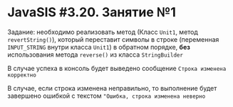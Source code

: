 # JavaSIS #3.20. Занятие №1
Задание: необходимо реализовать метод (Класс `Unit1`, метод `revertString()`), который переставит символы 
в строке (переменная `INPUT_STRING` внутри класса `Unit1`) в обратном порядке, **без** использования метода 
`reverse()` из класса `StringBuilder`

В случае успеха в консоль будет выведено сообщение `Строка изменена корректно`

В случае, если строка изменена неправильно, то выполнение будет завершено ошибкой 
с текстом `"Ошибка, строка изменена неверно` 

